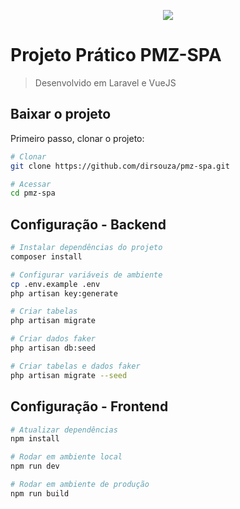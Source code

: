 <p align="center"><img src="https://laravel.com/assets/img/components/logo-laravel.svg"></p>

# Projeto Prático PMZ-SPA

> Desenvolvido em Laravel e VueJS

## Baixar o projeto
Primeiro passo, clonar o projeto:
``` bash
# Clonar
git clone https://github.com/dirsouza/pmz-spa.git

# Acessar
cd pmz-spa
```

## Configuração - Backend

``` bash
# Instalar dependências do projeto
composer install

# Configurar variáveis de ambiente
cp .env.example .env
php artisan key:generate

# Criar tabelas
php artisan migrate

# Criar dados faker
php artisan db:seed

# Criar tabelas e dados faker
php artisan migrate --seed
```

## Configuração - Frontend
``` bash
# Atualizar dependências
npm install

# Rodar em ambiente local
npm run dev

# Rodar em ambiente de produção
npm run build
```